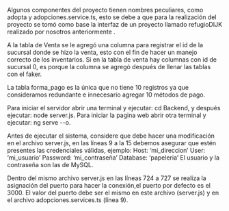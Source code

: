 Algunos componentes del proyecto tienen nombres peculiares, como adopta y adopciones.service.ts,
esto se debe a que para la realización del proyecto se tomó como base la interfaz de un proyecto llamado refugioDIJK realizado por nosotros anteriormente .

A la tabla de Venta se le agregó una columna para registrar el id de la sucursal donde se hizo la venta, esto con el fin de hacer un manejo correcto de los inventarios.
Si en la tabla de venta hay columnas con id de sucursal 0, es porque la columna se agregó después de llenar las tablas con el faker.

La tabla forma_pago es la única que no tiene 10 registros ya que consideramos redundante e innecesario agregar 10 métodos de pago.

Para iniciar el servidor abrir una terminal y ejecutar: cd Backend, y después ejecutar: node server.js.
Para iniciar la pagina web abrir otra terminal y ejecutar: ng serve --o.

Antes de ejecutar el sistema, considere que debe hacer una modificación en el archivo server.js,
en las líneas 9 a la 15 debemos asegurar que estén presentes las credenciales válidas, ejemplo:
Host: ‘mi_direccion’ 
User: ‘mi_usuario’
Password: ‘mi_contraseña’
Database: ‘papeleria’
El usuario y la contraseña son las de MySQL.

Dentro del mismo archivo server.js en las líneas 724 a 727 se realiza la asignación del puerto para hacer la conexión,el puerto por defecto es el 3000. 
El valor del puerto debe ser el mismo en este archivo (server.js) y en el archivo adopciones.services.ts (línea 9).
